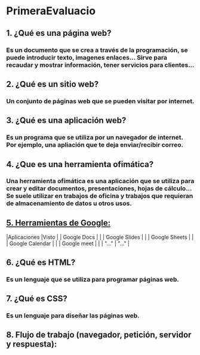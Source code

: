 # PrimeraEvaluacio


## 1. ¿Qué es una página web?
### Es un documento que se crea a través de la programación, se puede introducir texto, imagenes enlaces... Sirve para recaudar y mostrar información, tener servicios para clientes...

## 2. ¿Qué es un sitio web?
### Un conjunto de páginas web que se pueden visitar por internet.

## 3. ¿Qué es una aplicación web?
### Es un programa que se utiliza por un navegador de internet. Por ejemplo, una apliación que te deja enviar/recibir correo.

## 4. ¿Que es una herramienta ofimática?
### Una herramienta ofimática es una aplicación que se utiliza para crear y editar documentos, presentaciones, hojas de cálculo... Se suele utilizar en trabajos de oficina y trabajos que requieran de almacenamiento de datos u otros usos.

## [5. Herramientas de Google:](https://www.google.com/intl/es-419/chrome/browser-tools/)
|Aplicaciones |Visto |
| Google Docs | |
| Google Slides | |
| Google Sheets | |
| Google Calendar | |
| Google meet | |
| "..." | "..." |

## 6. ¿Qué es HTML?
### Es un lenguaje que se utiliza para programar páginas web.

## 7. ¿Qué es CSS?
### Es un lenguaje para diseñar las páginas web.

## 8. Flujo de trabajo (navegador, petición, servidor y respuesta):

